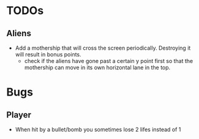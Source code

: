 # TODOs
## Aliens
- Add a mothership that will cross the screen periodically. Destroying it will result in bonus points.
    - check if the aliens have gone past a certain y point first so that the mothership can move in its own horizontal lane in the top.

# Bugs
## Player
- When hit by a bullet/bomb you sometimes lose 2 lifes instead of 1
